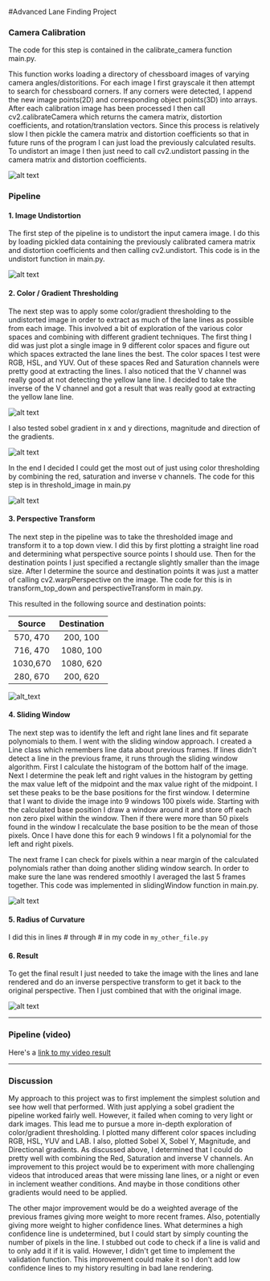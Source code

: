 [//]: # (Image References)

[image1]: ./output_images/camera_undistort.jpg "Undistorted"
[image2]: ./output_images/pipeline_undistort.jpg "Road Transformed"
[image3]: ./output_images/color_spaces2.jpg "Color Spaces"
[image4]: ./output_images/gradients1.jpg "Gradients"
[image5]: ./output_images/thresholded.jpg "Thresholded"
[image6]: ./output_images/top_down.jpg "Top Down"
[image7]: ./output_images/lines.jpg "Lines"
[image8]: ./output_images/result.jpg "Result"
[video1]: ./project_video.mp4 "Video"

#Advanced Lane Finding Project

### Camera Calibration

The code for this step is contained in the calibrate_camera function main.py.  

This function works loading a directory of chessboard images of varying camera angles/distoritions. For each image I first grayscale it then attempt to search for chessboard corners.
If any corners were detected, I append the new image points(2D) and corresponding object points(3D) into arrays.
After each calibration image has been processed I then call cv2.calibrateCamera which returns the camera matrix, distortion coefficients, and rotation/translation vectors.
Since this process is relatively slow I then pickle the camera matrix and distortion coefficients so that in future runs of the program I can just load the previously calculated results.
To undistort an image I then just need to call cv2.undistort passing in the camera matrix and distortion coefficients.

![alt text][image1]

### Pipeline

#### 1. Image Undistortion

The first step of the pipeline is to undistort the input camera image. I do this by loading pickled data containing the previously calibrated camera matrix and distortion coefficients and then calling cv2.undistort. This code is in the undistort function in main.py.

![alt text][image2]

#### 2. Color / Gradient Thresholding

The next step was to apply some color/gradient thresholding to the undistorted image in order to extract as much of the lane lines as possible from each image.
This involved a bit of exploration of the various color spaces and combining with different gradient techniques. The first thing I did was just plot a single image in 9 different color spaces and figure out which spaces extracted the lane lines the best.
The color spaces I test were RGB, HSL, and YUV. Out of these spaces Red and Saturation channels were pretty good at extracting the lines. I also noticed that the V channel was really good at not detecting the yellow lane line. I decided to take the inverse of the V channel and got a result that was really good at extracting the yellow lane line.

![alt text][image3]

I also tested sobel gradient in x and y directions, magnitude and direction of the gradients.
 
![alt text][image4]

In the end I decided I could get the most out of just using color thresholding by combining the red, saturation and inverse v channels.
The code for this step is in threshold_image in main.py

![alt text][image5]

#### 3. Perspective Transform

The next step in the pipeline was to take the thresholded image and transform it to a top down view. I did this by first plotting a straight line road and determining what perspective source points I should use.
Then for the destination points I just specified a rectangle slightly smaller than the image size. 
After I determine the source and destination points it was just a matter of calling cv2.warpPerspective on the image.
The code for this is in transform_top_down and perspectiveTransform in main.py.

This resulted in the following source and destination points:

| Source        | Destination   | 
|:-------------:|:-------------:| 
| 570, 470      | 200, 100      | 
| 716, 470      | 1080, 100     |
| 1030,670      | 1080, 620     |
| 280, 670      | 200, 620      |

![alt_text][image6]


#### 4. Sliding Window

The next step was to identify the left and right lane lines and fit separate polynomials to them. I went with the sliding window approach. I created a Line class which remembers line data about previous frames.
If lines didn't detect a line in the previous frame, it runs through the sliding window algorithm. First I calculate the histogram of the bottom half of the image. Next I determine the peak left and right values in the histogram by getting the max value left of the midpoint and the max value right of the midpoint.
I set these peaks to be the base positions for the first window. I determine that I want to divide the image into 9 windows 100 pixels wide. Starting with the calculated base position I draw a window around it and store off each non zero pixel within the window.
Then if there were more than 50 pixels found in the window I recalculate the base position to be the mean of those pixels.
Once I have done this for each 9 windows I fit a polynomial for the left and right pixels.

The next frame I can check for pixels within a near margin of the calculated polynomials rather than doing another sliding window search.
In order to make sure the lane was rendered smoothly I averaged the last 5 frames together.
This code was implemented in slidingWindow function in main.py.

![alt text][image7]

#### 5. Radius of Curvature

I did this in lines # through # in my code in `my_other_file.py`

#### 6. Result

To get the final result I just needed to take the image with the lines and lane rendered and do an inverse perspective transform to get it back to the original perspective.
Then I just combined that with the original image.

![alt text][image8]

---

### Pipeline (video)

Here's a [link to my video result](./project_video.mp4)

---

### Discussion

My approach to this project was to first implement the simplest solution and see how well that performed. With just applying a sobel gradient the pipeline worked fairly well. However, it failed when coming to very light or dark images.
This lead me to pursue a more in-depth exploration of color/gradient thresholding. I plotted many different color spaces including RGB, HSL, YUV and LAB. I also, plotted Sobel X, Sobel Y, Magnitude, and Directional gradients. As discussed above, I determined that I could do pretty well with combining the Red, Saturation and inverse V channels.
An improvement to this project would be to experiment with more challenging videos that introduced areas that were missing lane lines, or a night or even in inclement weather conditions. And maybe in those conditions other gradients would need to be applied.

The other major improvement would be do a weighted average of the previous frames giving more weight to more recent frames. Also, potentially giving more weight to higher confidence lines.
What determines a high confidence line is undetermined, but I could start by simply counting the number of pixels in the line. I stubbed out code to check if a line is valid and to only add it if it is valid.
However, I didn't get time to implement the validation function. This improvement could make it so I don't add low confidence lines to my history resulting in bad lane rendering.